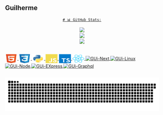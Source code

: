 
## Guilherme
<div align="center">
  <a href="https://github.com/Guilherme013S">


    # 📊 GitHub Stats:
![](https://github-readme-stats.vercel.app/api?username=Guilherme013S&theme=synthwave&hide_border=false&include_all_commits=false&count_private=false)<br/>
![](https://github-readme-streak-stats.herokuapp.com/?user=Guilherme013S&theme=synthwave&hide_border=false)<br/>
![](https://github-readme-stats.vercel.app/api/top-langs/?username=Guilherme013S&theme=synthwave&hide_border=false&include_all_commits=false&count_private=false&layout=compact)

<!--   <img height="180em" src="https://github-readme-stats.vercel.app/api?username=Guilherme013S&show_icons=true&theme=dracula&include_all_commits=true&count_private=true"/> -->
<!--   <img height="180em" src="https://github-readme-stats.vercel.app/api/top-langs/?username=Guilherme013S&layout=compact&langs_count=7&theme=dracula"/> -->
</div>
  
  <div style="display: inline_block"><br>
  <img align="center" alt="Gui-HTML" height="30" width="40" src="https://raw.githubusercontent.com/devicons/devicon/master/icons/html5/html5-original.svg">
  <img align="center" alt="Gui-CSS" height="30" width="40" src="https://raw.githubusercontent.com/devicons/devicon/master/icons/css3/css3-original.svg">
  <img align="center" alt="GUi-Python" height="30" width="40" src="https://raw.githubusercontent.com/devicons/devicon/master/icons/python/python-original.svg">

  <img align="center" alt="GUi-Js" height="30" width="40" src="https://raw.githubusercontent.com/devicons/devicon/master/icons/javascript/javascript-plain.svg">
  <img align="center" alt="GUi-Ts" height="30" width="40" src="https://raw.githubusercontent.com/devicons/devicon/master/icons/typescript/typescript-plain.svg">
  <img align="center" alt="Gui-React" height="30" width="40" src="https://raw.githubusercontent.com/devicons/devicon/master/icons/react/react-original.svg">
  <img align="center" alt="GUi-Next" height="30" width="40" src="https://cdn.jsdelivr.net/gh/devicons/devicon/icons/nextjs/nextjs-line.svg">
  
   <img align="center" alt="GUi-Linux" height="30" width="40" src="https://cdn.jsdelivr.net/gh/devicons/devicon/icons/linux/linux-original.svg" />
  <img align="center" alt="GUi-Node" height="30" width="40" src="https://cdn.jsdelivr.net/gh/devicons/devicon/icons/nodejs/nodejs-original.svg">
  <img align="center" alt="GUi-EXpress" height="30" width="40" src="https://cdn.jsdelivr.net/gh/devicons/devicon/icons/express/express-original.svg">
   <img align="center" alt="GUi-Graphql" height="30" width="40" src="https://cdn.jsdelivr.net/gh/devicons/devicon/icons/graphql/graphql-plain-wordmark.svg" />
    
</div>
  
  ##
  
  ![Snake animation](https://github.com/Guilherme013S/Guilherme013S/blob/output/github-contribution-grid-snake.svg)
